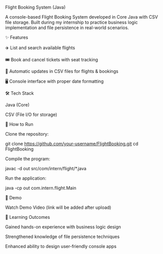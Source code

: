 Flight Booking System (Java)

A console-based Flight Booking System developed in Core Java with CSV file storage.
Built during my internship to practice business logic implementation and file persistence in real-world scenarios.

✨ Features

✈️ List and search available flights

🎟 Book and cancel tickets with seat tracking

📂 Automatic updates in CSV files for flights & bookings

🖥 Console interface with proper date formatting

🛠 Tech Stack

Java (Core)

CSV (File I/O for storage)

🚀 How to Run

Clone the repository:

git clone https://github.com/your-username/FlightBooking.git
cd FlightBooking


Compile the program:

javac -d out src/com/intern/flight/*.java


Run the application:

java -cp out com.intern.flight.Main

🎥 Demo

Watch Demo Video
 (link will be added after upload)

📌 Learning Outcomes

Gained hands-on experience with business logic design

Strengthened knowledge of file persistence techniques

Enhanced ability to design user-friendly console apps
